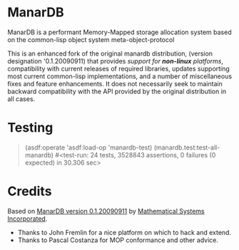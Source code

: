 ManarDB
=======

ManarDB is a performant Memory-Mapped storage allocation system based
on the common-lisp object system meta-object-protocol

This is an enhanced fork of the original manardb distribution,
(version designation '0.1.20090911) that provides _support for **non-linux**
platforms_, compatibility with current releases of required libraries,
updates supporting most current common-lisp implementations, and a number of
miscellaneous fixes and feature enhancements.  It does not necessarily
seek to maintain backward compatibility with the API provided by the
original distribution in all cases.
                     

Testing
===

> (asdf:operate 'asdf:load-op 'manardb-test)
> (manardb.test:test-all-manardb)
#<test-run: 24 tests, 3528843 assertions, 0 failures (0 expected) in 30.306 sec>

Credits
===

Based on [ManarDB version 0.1.20090911](http://cl-www.msi.co.jp/projects/manardb/index.html)
by [Mathematical Systems Incorporated](http://www.msi.co.jp).

- Thanks to John Fremlin for a nice platform on which to hack and extend.
- Thanks to Pascal Costanza for MOP conformance and other advice.
